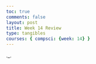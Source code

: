 ```yaml
---
toc: true
comments: false
layout: post
title: Week 14 Review
type: tangibles
courses: { compsci: {week: 14} }
---
```


._.

